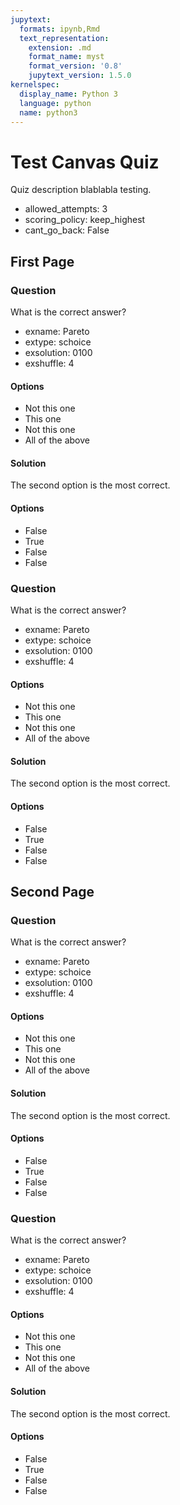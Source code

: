 ```yaml
---
jupytext:
  formats: ipynb,Rmd
  text_representation:
    extension: .md
    format_name: myst
    format_version: '0.8'
    jupytext_version: 1.5.0
kernelspec:
  display_name: Python 3
  language: python
  name: python3
---
```


# Test Canvas Quiz
Quiz description blablabla testing.
* allowed_attempts: 3
* scoring_policy: keep_highest
* cant_go_back: False

## First Page
### Question
What is the correct answer?
* exname: Pareto
* extype: schoice
* exsolution: 0100
* exshuffle: 4

#### Options
* Not this one
* This one
* Not this one
* All of the above

#### Solution
The second option is the most correct.

#### Options
* False
* True
* False
* False

### Question
What is the correct answer?
* exname: Pareto
* extype: schoice
* exsolution: 0100
* exshuffle: 4

#### Options
* Not this one
* This one
* Not this one
* All of the above

#### Solution
The second option is the most correct.

#### Options
* False
* True
* False
* False

## Second Page
### Question
What is the correct answer?
* exname: Pareto
* extype: schoice
* exsolution: 0100
* exshuffle: 4

#### Options
* Not this one
* This one
* Not this one
* All of the above

#### Solution
The second option is the most correct.

#### Options
* False
* True
* False
* False

### Question
What is the correct answer?
* exname: Pareto
* extype: schoice
* exsolution: 0100
* exshuffle: 4

#### Options
* Not this one
* This one
* Not this one
* All of the above

#### Solution
The second option is the most correct.

#### Options
* False
* True
* False
* False
